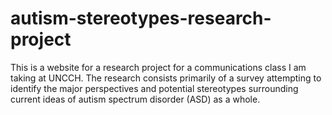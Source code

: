# autism-stereotypes-research-project
This is a website for a research project for a communications class I am taking at UNCCH. The research consists primarily of a survey attempting to identify the major perspectives and potential stereotypes surrounding current ideas of autism spectrum disorder (ASD) as a whole.
